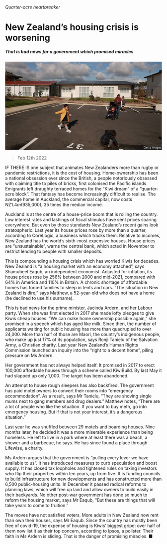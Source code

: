 ###### Quarter-acre heartbreaker

# New Zealand’s housing crisis is worsening 

##### That is bad news for a government which promised miracles 

![image](images/20220212_asp501.jpg) 

> Feb 12th 2022 

IF THERE IS one subject that animates New Zealanders more than rugby or pandemic restrictions, it is the cost of housing. Home-ownership has been a national obsession ever since the British, a people notoriously obsessed with claiming title to piles of bricks, first colonised the Pacific islands. Emigrants left draughty terraced homes for the “Kiwi dream” of a “quarter-acre block”. That fantasy has become increasingly difficult to realise. The average home in Auckland, the commercial capital, now costs NZ$1.4m ($935,000), 35 times the median income.

Auckland is at the centre of a house-price boom that is roiling the country. Low interest rates and lashings of fiscal stimulus have sent prices soaring everywhere. But even by those standards New Zealand’s recent gains look stratospheric. Last year its house prices rose by more than a quarter, according to CoreLogic, a business which tracks them. Relative to incomes, New Zealand has the world’s sixth-most expensive houses. House prices are “unsustainable”, warns the central bank, which acted in November to restrict lending to people with smaller deposits.


This is compounding a housing crisis which has worried Kiwis for decades. New Zealand is “a housing market with an economy attached”, says Shamubeel Eaqub, an independent economist. Adjusted for inflation, its house prices rose by 256% between 2000 and mid-2021, compared with 64% in America and 110% in Britain. A chronic shortage of affordable homes has forced families to sleep in tents and cars. “The situation in New Zealand is dire,” says Matthew, a 52-year-old who does not have a home (he declined to use his surname).

This is bad news for the prime minister, Jacinda Ardern, and her Labour party. When she was first elected in 2017 she made lofty pledges to give Kiwis cheap houses. “We can make home ownership possible again,” she promised in a speech which has aged like milk. Since then, the number of applicants waiting for public housing has more than quadrupled to over 24,000. More than half of those are Maori, the country’s indigenous people, who make up just 17% of its population, says Ronji Tanielu of the Salvation Army, a Christian charity. Last year New Zealand’s Human Rights Commission launched an inquiry into the “right to a decent home”, piling pressure on Ms Ardern.

Her government has not always helped itself. It promised in 2017 to erect 100,000 affordable houses through a scheme called KiwiBuild. By last May it had slapped up only 1,000. The target has been abandoned.

An attempt to house rough sleepers has also backfired. The government has paid motel owners to convert their rooms into “emergency accommodation”. As a result, says Mr Tanielu, “They are shoving single mums next to gang members and drug dealers.” Matthew notes, “There are a lot of people who like the situation. If you want to buy meth, go into emergency housing. But if that is not your interest, it’s a dangerous situation.”

Last year he was shuffled between 29 motels and boarding houses. Nine months later, he decided it was a more miserable experience than being homeless. He left to live in a park where at least there was a beach, a shower and a barbecue, he says. He has since found a place through Lifewise, a charity.

Ms Ardern argues that the government is “pulling every lever we have available to us”. It has introduced measures to curb speculation and boost supply. It has closed tax loopholes and tightened rules on taxing investors who flip their properties within ten years, up from five. It is funding councils to build infrastructure for new developments and has constructed more than 6,500 public-housing units. In December it passed radical reforms to planning laws, which will free up land and allow owners to build easily in their backyards. No other post-war government has done so much to reform the housing market, says Mr Eaqub, “But these are things that will take years to come to fruition.”

The moves have not satisfied voters. More adults in New Zealand now rent than own their houses, says Mr Eaqub. Since the country has mostly been free of covid-19, the expense of housing is Kiwis’ biggest gripe: over half of them now list it as their top concern, according to Ipsos, a pollster. Their faith in Ms Ardern is sliding. That is the danger of promising miracles. ■

